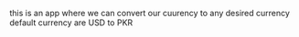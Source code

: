 this is an app where we can convert our cuurency to any desired currency 
default currency are USD to PKR
